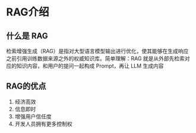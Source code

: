 # RAG介绍

## 什么是 RAG

检索增强生成（RAG）是指对大型语言模型输出进行优化，使其能够在生成响应之前引用训练数据来源之外的权威知识库。简单理解：RAG 就是从外部先检索对应的知识内容，和用户的提问一起构成 Prompt，再让 LLM 生成内容

## RAG的优点

1. 经济高效
2. 信息即时
3. 增强用户信任度
4. 开发人员拥有更多控制权
